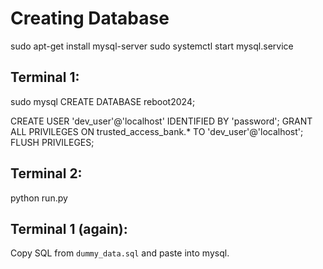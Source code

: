 # Creating Database

sudo apt-get install mysql-server 
sudo systemctl start mysql.service

## Terminal 1:
sudo mysql
CREATE DATABASE reboot2024;

CREATE USER 'dev_user'@'localhost' IDENTIFIED BY 'password';
GRANT ALL PRIVILEGES ON trusted_access_bank.* TO 'dev_user'@'localhost';
FLUSH PRIVILEGES;

## Terminal 2:
python run.py

## Terminal 1 (again):
Copy SQL from ``dummy_data.sql`` and paste into mysql.
